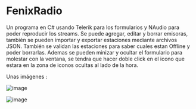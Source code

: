# FenixRadio

Un programa en C# usando Telerik para los formularios y NAudio para poder reproducir los streams.
Se puede agregar, editar y borrar emisoras, también se pueden importar y exportar estaciones mediante archivos JSON. También se validan las estaciones para saber cuales estan Offline y poder borrarlas. Ademas se pueden minizar y ocultar el formulario para molestar con la ventana, se tendra que hacer doble click en el icono que estara en la zona de iconos ocultas al lado de la hora.

Unas imágenes :

![image](https://1.bp.blogspot.com/-e0NnPSe5s_U/XrbSZnkK_SI/AAAAAAAABQI/7BrxGvyEWjIaJRV48lufbkYEZzCY3lImgCLcBGAsYHQ/s400/9-5-2020%2B12.5.50%2B1.jpg)

![image](https://1.bp.blogspot.com/-cejLvEvZqok/XrbSiNZkCEI/AAAAAAAABQQ/LBMwxa1NZJQP3Shgy49KDFIduzCodzkgACLcBGAsYHQ/s1600/9-5-2020%2B12.5.29%2B2.jpg)

